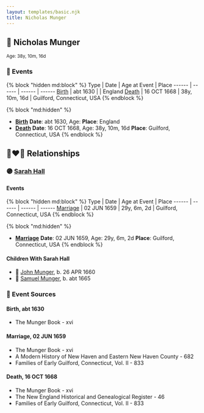 ```yaml
---
layout: templates/basic.njk
title: Nicholas Munger
---
```

## 🔵 Nicholas Munger
<small>Age: 38y, 10m, 16d</small>


### 📆 Events

{% block "hidden md:block" %}
Type | Date | Age at Event | Place
------ | ------ | ------ | ------
[Birth](#event-event-2) | abt 1630 |  | England
[Death](#event-event-3) | 16 OCT 1668 | 38y, 10m, 16d | Guilford, Connecticut, USA
{% endblock %}

{% block "md:hidden" %}
- **[Birth](#event-event-2)**
**Date**: abt 1630, Age:
**Place**: England
- **[Death](#event-event-3)**
**Date**: 16 OCT 1668, Age: 38y, 10m, 16d
**Place**: Guilford, Connecticut, USA
{% endblock %}

## 👩‍❤️‍👨 Relationships

### 🟣 [Sarah Hall](/people/4/42804920)

#### Events

{% block "hidden md:block" %}
Type | Date | Age at Event | Place
------ | ------ | ------ | ------
[Marriage](#event-family-0-event-0) | 02 JUN 1659 | 29y, 6m, 2d | Guilford, Connecticut, USA
{% endblock %}

{% block "md:hidden" %}
- **[Marriage](#event-family-0-event-0)**
**Date**: 02 JUN 1659, Age: 29y, 6m, 2d
**Place**: Guilford, Connecticut, USA
{% endblock %}

#### Children With Sarah Hall
* 🔵 [John Munger](/people/5/5748706), b. 26 APR 1660
* 🔵 [Samuel Munger](/people/5/57362828), b. abt 1665
### 📰 Event Sources

#### <a id="event-event-2"></a> Birth, abt 1630
* The Munger Book  - xvi

#### <a id="event-family-0-event-0"></a> Marriage, 02 JUN 1659
* The Munger Book  - xvi
* A Modern History of New Haven and Eastern New Haven County  - 682
* Families of Early Guilford, Connecticut, Vol. II  - 833
#### <a id="event-event-3"></a> Death, 16 OCT 1668
* The Munger Book  - xvi
* The New England Historical and Genealogical Register  - 46
* Families of Early Guilford, Connecticut, Vol. II  - 833
